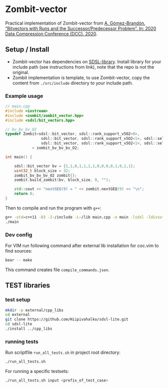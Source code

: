 # Zombit-vector

Practical implementation of Zombit-vector from [A. Gómez-Brandón. “Bitvectors with Runs and the Successor/Predecessor Problem”.
In: 2020 Data Compression Conference (DCC). 2020](https://ieeexplore.ieee.org/document/9105872).


## Setup / Install

* Zombit-vector has dependencies on [SDSL-library](https://github.com/Hiipivahalko/sdsl-lite.git).
Install library for your include path (see instructions from link), note that the repo is not the original.
* Zombit implementation is template, to use Zombit-vector, copy the content from `./src/include` directory to your include path.

### Example usage

```c++
// main.cpp
#include <iostream>
#include <zombit/zombit_vector.hpp>
#include <sdsl/bit_vectors.hpp>

// bv_bv_bv_O2
typedef Zombit<sdsl::bit_vector, sdsl::rank_support_v5O2<0>,
                sdsl::bit_vector, sdsl::rank_support_v5O2<1>, sdsl::select_support_mcl<1>,
                sdsl::bit_vector, sdsl::rank_support_v5O2<1>, sdsl::select_support_mcl<1>
            > zombit_bv_bv_bv_O2;

int main() {

    sdsl::bit_vector bv = {1,1,0,1,1,1,1,0,0,0,0,1,0,1,1};
    uint32_t block_size = 32;
    zombit_bv_bv_bv_O2 zombit{};
    zombit.build_zombit(bv, block_size, 0, "");

    std::cout << "nextGEQ(9) = " << zombit.nextGEQ(9) << "\n";
    return 0;
}
```

Then to compile and run the program with `g++`:
```bash
g++ -std=c++11 -O3 -I~/include -L~/lib main.cpp -o main -lsdsl -ldivsufsort -ldivsufsort64
./main
```

### Dev config

For VIM run following command after external lib installation for coc.vim to find sources:

```bash
bear -- make
```
This command creates file `compile_commands.json`.

## TEST libraries

### test setup

```bash
mkdir -p external/cpp_libs
cd external
git clone https://github.com/Hiipivahalko/sdsl-lite.git
cd sdsl-lite
./install ../cpp_libs
```

### running tests

Run scriptfile `run_all_tests.sh` in project root directory:
```bash
./run_all_tests.sh
```

For running a specific testsets:
```bash
./run_all_tests.sh input <prefix_of_test_case>
```

